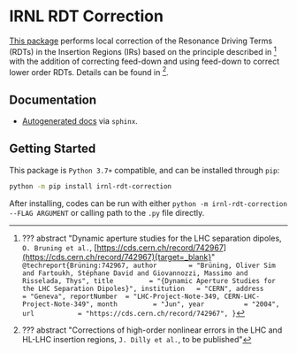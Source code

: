 # IRNL RDT Correction

[This package][repo] performs local correction of the Resonance Driving Terms (RDTs) in the Insertion Regions (IRs) based on the principle described in [^OBruning] with the addition of correcting feed-down and using feed-down to correct lower order RDTs. Details can be found in [^JDilly].

## Documentation

- [Autogenerated docs][documentation] via ``sphinx``.

## Getting Started

This  package is `Python 3.7+` compatible, and can be installed through `pip`:

```bash
python -m pip install irnl-rdt-correction
```

After installing, codes can be run with either `python -m irnl-rdt-correction --FLAG ARGUMENT` or calling path to the `.py` file directly.

[repo]: https://github.com/pylhc/irnl_rdt_correction
[documentation]: https://pylhc.github.io/irnl_rdt_correction/

[^OBruning]:
    ??? abstract "Dynamic aperture studies for the LHC separation dipoles, `O. Bruning et al.`, [https://cds.cern.ch/record/742967](https://cds.cern.ch/record/742967){target=_blank}"
        ```
        @techreport{Brüning:742967,
            author        = "Brüning, Oliver Sim and Fartoukh, Stéphane David and
                            Giovannozzi, Massimo and Risselada, Thys",
            title         = "{Dynamic Aperture Studies for the LHC Separation Dipoles}",
            institution   = "CERN",
            address       = "Geneva",
            reportNumber  = "LHC-Project-Note-349, CERN-LHC-Project-Note-349",
            month         = "Jun",
            year          = "2004",
            url           = "https://cds.cern.ch/record/742967",
        }
        ```

[^JDilly]:
    ??? abstract "Corrections of high-order nonlinear errors in the LHC and HL-LHC insertion regions, `J. Dilly et al.`, to be published"
